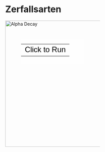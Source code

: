 
# Zerfallsarten
<div style="position: relative; width: 300px; height: 197px;"><a href="https://phet.colorado.edu/sims/nuclear-physics/alpha-decay_de.jnlp" style="text-decoration: none;"><img src="https://phet.colorado.edu/sims/nuclear-physics/alpha-decay-600.png" alt="Alpha Decay" style="border: none;" width="600" height="400"/><div style="position: absolute; width: 200px; height: 80px; left: 50px; top: 58px; background-color: #FFF; opacity: 0.6; filter: alpha(opacity = 60);"></div><table style="position: absolute; width: 200px; height: 80px; left: 50px; top: 58px;"><tr><td style="text-align: center; color: #000; font-size: 24px; font-family: Arial,sans-serif;">Click to Run</td></tr></table></a></div>